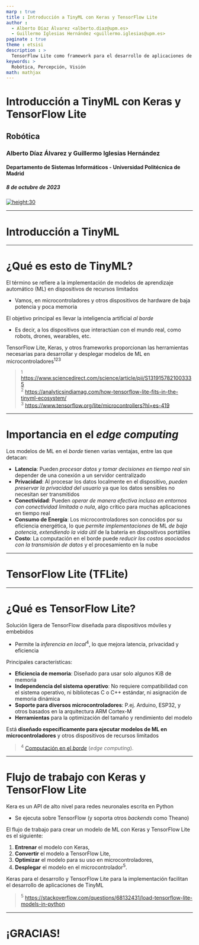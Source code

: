 ```yaml
---
marp : true
title : Introducción a TinyML con Keras y TensorFlow Lite
author :
  - Alberto Díaz Álvarez <alberto.diaz@upm.es>
  - Guillermo Iglesias Hernández <guillermo.iglesias@upm.es>
paginate : true
theme : etsisi
description : >
  TensorFlow Lite como framework para el desarrollo de aplicaciones de aprendizaje automático en dispositivos de recursos limitados
keywords: >
  Robótica, Percepción, Visión
math: mathjax
---
```


<!-- _class: titlepage -->

# Introducción a TinyML con Keras y TensorFlow Lite

## Robótica

### Alberto Díaz Álvarez y Guillermo Iglesias Hernández

#### Departamento de Sistemas Informáticos - Universidad Politécnica de Madrid

##### 8 de octubre de 2023

[![height:30](https://img.shields.io/badge/License-CC%20BY--NC--SA%204.0-informational.svg)](https://creativecommons.org/licenses/by-nc-sa/4.0/)

---

# Introducción a TinyML<!-- _class: section -->

---

# ¿Qué es esto de TinyML?

El término se refiere a la implementación de modelos de aprendizaje automático (ML) en dispositivos de recursos limitados

- Vamos, en microcontroladores y otros dispositivos de hardware de baja potencia y poca memoria

El objetivo principal es llevar la inteligencia artificial <i>al borde</i>

- Es decir, a los dispositivos que interactúan con el mundo real, como robots, drones, wearables, etc.

TensorFlow Lite, Keras, y otros frameworks proporcionan las herramientas necesarias para desarrollar y desplegar modelos de ML en microcontroladores<sup>​1​</sup>​<sup>​2​​</sup><sup>​3​</sup>

> <sup>​1​</sup> <https://www.sciencedirect.com/science/article/pii/S1319157821003335>  
> <sup>​2</sup> <https://analyticsindiamag.com/how-tensorflow-lite-fits-in-the-tinyml-ecosystem/>  
> <sup>​3​</sup> <https://www.tensorflow.org/lite/microcontrollers?hl=es-419>

---

# Importancia en el <i>edge computing</i>

Los modelos de ML en el <i>borde</i> tienen varias ventajas, entre las que detacan:

- **Latencia**: Pueden _procesar datos y tomar decisiones en tiempo real_ sin depender de una conexión a un servidor centralizado
- **Privacidad**: Al procesar los datos localmente en el dispositivo, _pueden preservar la privacidad del usuario_ ya que los datos sensibles no necesitan ser transmitidos
- **Conectividad**: Pueden _operar de manera efectiva incluso en entornos con conectividad limitada o nula_, algo crítico para muchas aplicaciones en tiempo real
- **Consumo de Energía**: Los microcontroladores son conocidos por su eficiencia energética, lo que _permite implementaciones_ de ML _de baja potencia_, _extendiendo la vida útil_ de la batería en dispositivos portátiles
- **Costo**: La computación en el borde puede _reducir los costos asociados con la transmisión de datos_ y el procesamiento en la nube

---

# TensorFlow Lite (TFLite)<!-- _class: section -->

---

# ¿Qué es TensorFlow Lite?

Solución ligera de TensorFlow diseñada para dispositivos móviles y embebidos

- Permite la _inferencia en local_<sup>4</sup>, lo que mejora latencia, privacidad y eficiencia

Principales características:

- **Eficiencia de memoria**: Diseñado para usar solo algunos KiB de memoria
- **Independencia del sistema operativo**: No requiere compatibilidad con el sistema operativo, ni bibliotecas C o C++ estándar, ni asignación de memoria dinámica
- **Soporte para diversos microcontroladores**: P.ej. Arduino, ESP32, y otros basados en la arquitectura ARM Cortex-M
- **Herramientas** para la optimización del tamaño y rendimiento del modelo

Está **diseñado específicamente para ejecutar modelos de ML en microcontroladores** y otros dispositivos de recursos limitados

> <sup>4</sup> [Computación en el <i>borde</i>](https://en.wikipedia.org/wiki/Edge_computing) (<i>edge computing</i>).

---

# Flujo de trabajo con Keras y TensorFlow Lite

Kera es un API de alto nivel para redes neuronales escrita en Python

- Se ejecuta sobre TensorFlow (y soporta otros _backends_ como Theano)

El flujo de trabajo para crear un modelo de ML con Keras y TensorFlow Lite es el siguiente:

1. **Entrenar** el modelo con Keras,
2. **Convertir** el modelo a TensorFlow Lite,
3. **Optimizar** el modelo para su uso en microcontroladores,
4. **Desplegar** el modelo en el microcontrolador<sup>5</sup>.

Keras para el desarrollo y TensorFlow Lite para la implementación facilitan el desarrollo de aplicaciones de TinyML

> <sup>5</sup> <https://stackoverflow.com/questions/68132431/load-tensorflow-lite-models-in-python>

---

# ¡GRACIAS!<!--_class: endpage-->
